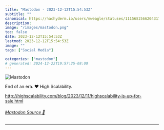 ```yaml
---
title: "Mastodon - 2023-12-12T15:54:53Z"
subtitle: ""
canonical: https://hachyderm.io/users/mweagle/statuses/111568256620431769
description:
image: "/images/mastodon.png"
toc: false
date: 2023-12-12T15:54:53Z
lastmod: 2023-12-12T15:54:53Z
image: ""
tags: ["Social Media"]

categories: ["mastodon"]
# generated: 2024-12-22T19:57:25-08:00
---
```

![Mastodon](/images/mastodon.png)

<p>End of an era. ❤️ High Scalability. </p><p><a href="http://highscalability.com/blog/2023/12/11/highscalability-is-up-for-sale.html" target="_blank" rel="nofollow noopener noreferrer" translate="no"><span class="invisible">http://</span><span class="ellipsis">highscalability.com/blog/2023/</span><span class="invisible">12/11/highscalability-is-up-for-sale.html</span></a></p>


###### [Mastodon Source 🐘](https://hachyderm.io/@mweagle/111568256620431769)

___
